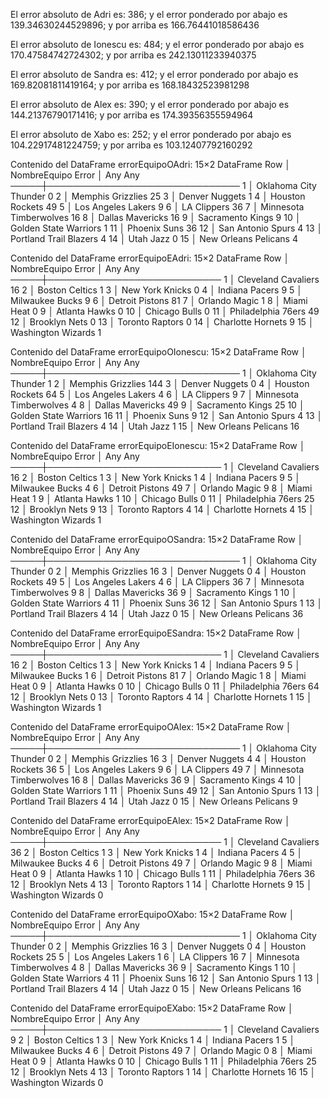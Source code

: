 El error absoluto de Adri es: 386; y el error ponderado por abajo es 139.34630244529896; y por arriba es 166.76441018586436 

El error absoluto de Ionescu es: 484; y el error ponderado por abajo es 170.47584742724302; y por arriba es 242.13011233940375 

El error absoluto de Sandra es: 412; y el error ponderado por abajo es 169.82081811419164; y por arriba es 168.18432523981298 

El error absoluto de Alex es: 390; y el error ponderado por abajo es 144.21376790171416; y por arriba es 174.39356355594964 

El error absoluto de Xabo es: 252; y el error ponderado por abajo es 104.22917481224759; y por arriba es 103.12407792160292 

Contenido del DataFrame errorEquipoOAdri:
15×2 DataFrame
 Row │ NombreEquipo            Error
     │ Any                     Any
─────┼───────────────────────────────
   1 │ Oklahoma City Thunder   0
   2 │ Memphis Grizzlies       25
   3 │ Denver Nuggets          1
   4 │ Houston Rockets         49
   5 │ Los Angeles Lakers      9
   6 │ LA Clippers             36
   7 │ Minnesota Timberwolves  16
   8 │ Dallas Mavericks        16
   9 │ Sacramento Kings        9
  10 │ Golden State Warriors   1
  11 │ Phoenix Suns            36
  12 │ San Antonio Spurs       4
  13 │ Portland Trail Blazers  4
  14 │ Utah Jazz               0
  15 │ New Orleans Pelicans    4

Contenido del DataFrame errorEquipoEAdri:
15×2 DataFrame
 Row │ NombreEquipo         Error
     │ Any                  Any
─────┼────────────────────────────
   1 │ Cleveland Cavaliers  16
   2 │ Boston Celtics       1
   3 │ New York Knicks      0
   4 │ Indiana Pacers       9
   5 │ Milwaukee Bucks      9
   6 │ Detroit Pistons      81
   7 │ Orlando Magic        1
   8 │ Miami Heat           0
   9 │ Atlanta Hawks        0
  10 │ Chicago Bulls        0
  11 │ Philadelphia 76ers   49
  12 │ Brooklyn Nets        0
  13 │ Toronto Raptors      0
  14 │ Charlotte Hornets    9
  15 │ Washington Wizards   1

Contenido del DataFrame errorEquipoOIonescu:
15×2 DataFrame
 Row │ NombreEquipo            Error
     │ Any                     Any
─────┼───────────────────────────────
   1 │ Oklahoma City Thunder   1
   2 │ Memphis Grizzlies       144
   3 │ Denver Nuggets          0
   4 │ Houston Rockets         64
   5 │ Los Angeles Lakers      4
   6 │ LA Clippers             9
   7 │ Minnesota Timberwolves  4
   8 │ Dallas Mavericks        49
   9 │ Sacramento Kings        25
  10 │ Golden State Warriors   16
  11 │ Phoenix Suns            9
  12 │ San Antonio Spurs       4
  13 │ Portland Trail Blazers  4
  14 │ Utah Jazz               1
  15 │ New Orleans Pelicans    16

Contenido del DataFrame errorEquipoEIonescu:
15×2 DataFrame
 Row │ NombreEquipo         Error
     │ Any                  Any
─────┼────────────────────────────
   1 │ Cleveland Cavaliers  16
   2 │ Boston Celtics       1
   3 │ New York Knicks      1
   4 │ Indiana Pacers       9
   5 │ Milwaukee Bucks      4
   6 │ Detroit Pistons      49
   7 │ Orlando Magic        9
   8 │ Miami Heat           1
   9 │ Atlanta Hawks        1
  10 │ Chicago Bulls        0
  11 │ Philadelphia 76ers   25
  12 │ Brooklyn Nets        9
  13 │ Toronto Raptors      4
  14 │ Charlotte Hornets    4
  15 │ Washington Wizards   1

Contenido del DataFrame errorEquipoOSandra:
15×2 DataFrame
 Row │ NombreEquipo            Error
     │ Any                     Any
─────┼───────────────────────────────
   1 │ Oklahoma City Thunder   0
   2 │ Memphis Grizzlies       16
   3 │ Denver Nuggets          0
   4 │ Houston Rockets         49
   5 │ Los Angeles Lakers      4
   6 │ LA Clippers             36
   7 │ Minnesota Timberwolves  9
   8 │ Dallas Mavericks        36
   9 │ Sacramento Kings        1
  10 │ Golden State Warriors   4
  11 │ Phoenix Suns            36
  12 │ San Antonio Spurs       1
  13 │ Portland Trail Blazers  4
  14 │ Utah Jazz               0
  15 │ New Orleans Pelicans    36

Contenido del DataFrame errorEquipoESandra:
15×2 DataFrame
 Row │ NombreEquipo         Error
     │ Any                  Any
─────┼────────────────────────────
   1 │ Cleveland Cavaliers  16
   2 │ Boston Celtics       1
   3 │ New York Knicks      1
   4 │ Indiana Pacers       9
   5 │ Milwaukee Bucks      1
   6 │ Detroit Pistons      81
   7 │ Orlando Magic        1
   8 │ Miami Heat           0
   9 │ Atlanta Hawks        0
  10 │ Chicago Bulls        0
  11 │ Philadelphia 76ers   64
  12 │ Brooklyn Nets        0
  13 │ Toronto Raptors      4
  14 │ Charlotte Hornets    1
  15 │ Washington Wizards   1

Contenido del DataFrame errorEquipoOAlex:
15×2 DataFrame
 Row │ NombreEquipo            Error
     │ Any                     Any
─────┼───────────────────────────────
   1 │ Oklahoma City Thunder   0
   2 │ Memphis Grizzlies       16
   3 │ Denver Nuggets          4
   4 │ Houston Rockets         36
   5 │ Los Angeles Lakers      9
   6 │ LA Clippers             49
   7 │ Minnesota Timberwolves  16
   8 │ Dallas Mavericks        36
   9 │ Sacramento Kings        4
  10 │ Golden State Warriors   1
  11 │ Phoenix Suns            49
  12 │ San Antonio Spurs       1
  13 │ Portland Trail Blazers  4
  14 │ Utah Jazz               0
  15 │ New Orleans Pelicans    9

Contenido del DataFrame errorEquipoEAlex:
15×2 DataFrame
 Row │ NombreEquipo         Error
     │ Any                  Any
─────┼────────────────────────────
   1 │ Cleveland Cavaliers  36
   2 │ Boston Celtics       1
   3 │ New York Knicks      1
   4 │ Indiana Pacers       4
   5 │ Milwaukee Bucks      4
   6 │ Detroit Pistons      49
   7 │ Orlando Magic        9
   8 │ Miami Heat           0
   9 │ Atlanta Hawks        1
  10 │ Chicago Bulls        1
  11 │ Philadelphia 76ers   36
  12 │ Brooklyn Nets        4
  13 │ Toronto Raptors      1
  14 │ Charlotte Hornets    9
  15 │ Washington Wizards   0

Contenido del DataFrame errorEquipoOXabo:
15×2 DataFrame
 Row │ NombreEquipo            Error
     │ Any                     Any
─────┼───────────────────────────────
   1 │ Oklahoma City Thunder   0
   2 │ Memphis Grizzlies       16
   3 │ Denver Nuggets          0
   4 │ Houston Rockets         25
   5 │ Los Angeles Lakers      1
   6 │ LA Clippers             16
   7 │ Minnesota Timberwolves  4
   8 │ Dallas Mavericks        36
   9 │ Sacramento Kings        1
  10 │ Golden State Warriors   4
  11 │ Phoenix Suns            16
  12 │ San Antonio Spurs       1
  13 │ Portland Trail Blazers  4
  14 │ Utah Jazz               0
  15 │ New Orleans Pelicans    16

Contenido del DataFrame errorEquipoEXabo:
15×2 DataFrame
 Row │ NombreEquipo         Error
     │ Any                  Any
─────┼────────────────────────────
   1 │ Cleveland Cavaliers  9
   2 │ Boston Celtics       1
   3 │ New York Knicks      1
   4 │ Indiana Pacers       1
   5 │ Milwaukee Bucks      4
   6 │ Detroit Pistons      49
   7 │ Orlando Magic        0
   8 │ Miami Heat           0
   9 │ Atlanta Hawks        0
  10 │ Chicago Bulls        1
  11 │ Philadelphia 76ers   25
  12 │ Brooklyn Nets        4
  13 │ Toronto Raptors      1
  14 │ Charlotte Hornets    16
  15 │ Washington Wizards   0

